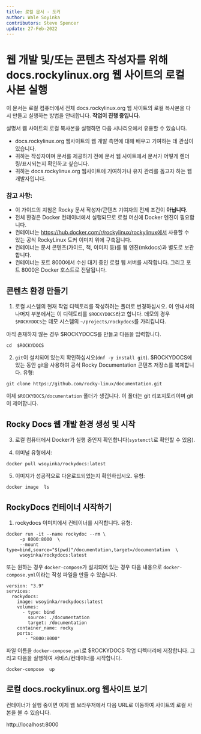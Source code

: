 ```yaml
---
title: 로컬 문서 - 도커
author: Wale Soyinka
contributors: Steve Spencer
update: 27-Feb-2022
---
```


# 웹 개발 및/또는 콘텐츠 작성자를 위해 docs.rockylinux.org 웹 사이트의 로컬 사본 실행

이 문서는 로컬 컴퓨터에서 전체 docs.rockylinux.org 웹 사이트의 로컬 복사본을 다시 만들고 실행하는 방법을 안내합니다. **작업이 진행 중입니다.**

설명서 웹 사이트의 로컬 복사본을 실행하면 다음 시나리오에서 유용할 수 있습니다.

* docs.rockylinux.org 웹사이트의 웹 개발 측면에 대해 배우고 기여하는 데 관심이 있습니다.
* 귀하는 작성자이며 문서를 제공하기 전에 문서 웹 사이트에서 문서가 어떻게 렌더링/표시되는지 확인하고 싶습니다.
* 귀하는 docs.rockylinux.org 웹사이트에 기여하거나 유지 관리를 돕고자 하는 웹 개발자입니다.


### 참고 사항:

* 이 가이드의 지침은 Rocky 문서 작성자/콘텐츠 기여자의 전제 조건이 **아닙니다**.
* 전체 환경은 Docker 컨테이너에서 실행되므로 로컬 머신에 Docker 엔진이 필요합니다.
* 컨테이너는 https://hub.docker.com/r/rockylinux/rockylinux에서 사용할 수 있는 공식 RockyLinux 도커 이미지 위에 구축됩니다.
* 컨테이너는 문서 콘텐츠(가이드, 책, 이미지 등)를 웹 엔진(mkdocs)과 별도로 보관합니다.
* 컨테이너는 포트 8000에서 수신 대기 중인 로컬 웹 서버를 시작합니다.  그리고 포트 8000은 Docker 호스트로 전달됩니다.


## 콘텐츠 환경 만들기

1. 로컬 시스템의 현재 작업 디렉토리를 작성하려는 폴더로 변경하십시오. 이 안내서의 나머지 부분에서는 이 디렉토리를 `$ROCKYDOCS`라고 합니다.  데모의 경우 `$ROCKYDOCS`는 데모 시스템의 `~/projects/rockydocs`를 가리킵니다.

아직 존재하지 않는 경우 $ROCKYDOCS를 만들고 다음을 입력합니다.

```
cd  $ROCKYDOCS
```

2. `git`이 설치되어 있는지 확인하십시오(`dnf -y install git`).  $ROCKYDOCS에 있는 동안 git을 사용하여 공식 Rocky Documentation 콘텐츠 저장소를 복제합니다. 유형:

```
git clone https://github.com/rocky-linux/documentation.git
```

이제 `$ROCKYDOCS/documentation` 폴더가 생깁니다. 이 폴더는 git 리포지토리이며 git이 제어합니다.


## Rocky Docs 웹 개발 환경 생성 및 시작

3.  로컬 컴퓨터에서 Docker가 실행 중인지 확인합니다(`systemctl`로 확인할 수 있음).

4. 터미널 유형에서:

```
docker pull wsoyinka/rockydocs:latest
```

5. 이미지가 성공적으로 다운로드되었는지 확인하십시오. 유형:

```
docker image  ls
```

## RockyDocs 컨테이너 시작하기

1. rockydocs 이미지에서 컨테이너를 시작합니다. 유형:

```
docker run -it --name rockydoc --rm \
     -p 8000:8000  \
     --mount type=bind,source="$(pwd)"/documentation,target=/documentation  \
     wsoyinka/rockydocs:latest

```


또는 원하는 경우 `docker-compose`가 설치되어 있는 경우 다음 내용으로 `docker-compose.yml`이라는 작성 파일을 만들 수 있습니다.

```
version: "3.9"
services:
  rockydocs:
    image: wsoyinka/rockydocs:latest
    volumes:
      - type: bind
        source: ./documentation
        target: /documentation
    container_name: rocky
    ports:
       - "8000:8000"

```

파일 이름을 `docker-compose.yml`로 $ROCKYDOCS 작업 디렉터리에 저장합니다.  그리고 다음을 실행하여 서비스/컨테이너를 시작합니다.

```
docker-compose  up
```


## 로컬 docs.rockylinux.org 웹사이트 보기

컨테이너가 실행 중이면 이제 웹 브라우저에서 다음 URL로 이동하여 사이트의 로컬 사본을 볼 수 있습니다.

http://localhost:8000
